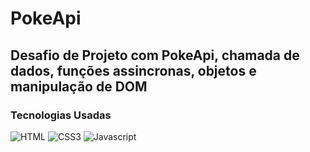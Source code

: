 # PokeApi

## Desafio de Projeto com PokeApi, chamada de dados, funções assincronas, objetos e manipulação de DOM

### Tecnologias Usadas
![HTML](https://img.shields.io/badge/HTML-FF7514?style=for-the-badge&logo=html5&logoColor=white)
![CSS3](https://img.shields.io/badge/CSS3-1572B6?style=for-the-badge&logo=css3&logoColor=white)
![Javascript](https://img.shields.io/badge/JS-dfd200?style=for-the-badge&logo=javascript&logoColor=black)
